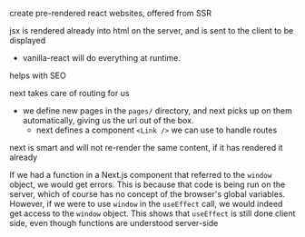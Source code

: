 
create pre-rendered react websites, offered from SSR

jsx is rendered already into html on the server, and is sent to the client to be displayed
- vanilla-react will do everything at runtime.

helps with SEO

next takes care of routing for us
- we define new pages in the `pages/` directory, and next picks up on them automatically, giving us the url out of the box.
	- next defines a component `<Link />` we can use to handle routes

next is smart and will not re-render the same content, if it has rendered it already

If we had a function in a Next.js component that referred to the `window` object, we would get errors. This is because that code is being run on the server, which of course has no concept of the browser's global variables. However, if we were to use `window` in the `useEffect` call, we would indeed get access to the `window` object. This shows that `useEffect` is still done client side, even though functions are understood server-side
